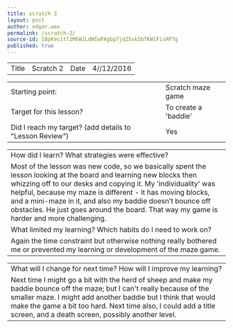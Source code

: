 ```yaml
---
title: scratch 2
layout: post
author: edgar.wex
permalink: /scratch-2/
source-id: 18pKecitl2MEWJLdWIwPAgbp7jdZSvk5bTKW1FisRP7g
published: true
---
```

<table>
  <tr>
    <td>Title</td>
    <td>Scratch 2</td>
    <td>Date</td>
    <td>4//12/2016</td>
  </tr>
</table>


<table>
  <tr>
    <td>Starting point:</td>
    <td>Scratch maze game</td>
  </tr>
  <tr>
    <td>Target for this lesson?</td>
    <td>To create a 'baddie'</td>
  </tr>
  <tr>
    <td>Did I reach my target? 
(add details to "Lesson Review")</td>
    <td>Yes</td>
  </tr>
</table>


<table>
  <tr>
    <td>How did I learn? What strategies were effective? </td>
  </tr>
  <tr>
    <td>Most of the lesson was new code, so we basically spent the lesson looking at the board and learning new blocks then whizzing off to our desks and copying it. My 'individuality' was helpful, because my maze is different - it has moving blocks, and a mini-maze in it, and also my baddie doesn’t bounce off obstacles. He just goes around the board. That way my game is harder and more challenging. </td>
  </tr>
  <tr>
    <td>What limited my learning? Which habits do I need to work on? </td>
  </tr>
  <tr>
    <td>Again the time constraint but otherwise nothing really bothered me or prevented my learning or development of the maze game.</td>
  </tr>
</table>


<table>
  <tr>
    <td>What will I change for next time? How will I improve my learning?</td>
  </tr>
  <tr>
    <td>Next time I might go a bit with the herd of sheep and make my baddie bounce off the maze; but I can't really because of the smaller maze. I might add another baddie but I think that would make the game a bit too hard. Next time also, I could add a title screen, and a death screen, possibly another level.</td>
  </tr>
</table>
